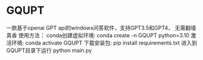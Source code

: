 # GQUPT
一款基于openai GPT api的windows问答软件，支持GPT3.5和GPT4， 无需翻墙真香
使用方法：
conda创建虚拟环境: conda create -n GQUPT python=3.10
激活环境: conda activate GQUPT
下载安装包: pip install requirements.txt
进入到GQUPT目录下运行 python main.py

